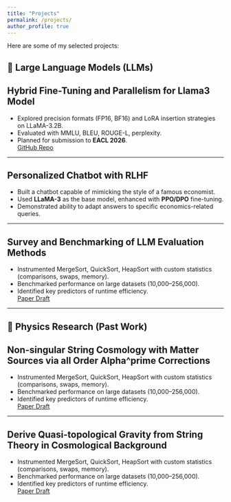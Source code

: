 ```yaml
---
title: "Projects"
permalink: /projects/
author_profile: true
---
```


Here are some of my selected projects:

## 🦙 Large Language Models (LLMs)

## Hybrid Fine-Tuning and Parallelism for Llama3 Model
- Explored precision formats (FP16, BF16) and LoRA insertion strategies on LLaMA-3.2B.  
- Evaluated with MMLU, BLEU, ROUGE-L, perplexity.  
- Planned for submission to **EACL 2026**.  
[GitHub Repo](https://github.com/YangQ411/llama-lora-study)

---

## Personalized Chatbot with RLHF
- Built a chatbot capable of mimicking the style of a famous economist.  
- Used **LLaMA-3** as the base model, enhanced with **PPO/DPO** fine-tuning.  
- Demonstrated ability to adapt answers to specific economics-related queries.  

---

## Survey and Benchmarking of LLM Evaluation Methods
- Instrumented MergeSort, QuickSort, HeapSort with custom statistics (comparisons, swaps, memory).  
- Benchmarked performance on large datasets (10,000–256,000).  
- Identified key predictors of runtime efficiency.  
[Paper Draft](#)

---

## 🌌 Physics Research (Past Work)

## Non-singular String Cosmology with Matter Sources via all Order Alpha^prime Corrections
- Instrumented MergeSort, QuickSort, HeapSort with custom statistics (comparisons, swaps, memory).  
- Benchmarked performance on large datasets (10,000–256,000).  
- Identified key predictors of runtime efficiency.  
[Paper Draft](#)

---

## Derive Quasi-topological Gravity from String Theory in Cosmological Background
- Instrumented MergeSort, QuickSort, HeapSort with custom statistics (comparisons, swaps, memory).  
- Benchmarked performance on large datasets (10,000–256,000).  
- Identified key predictors of runtime efficiency.  
[Paper Draft](#)